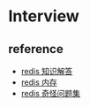 # Interview

## reference

- [redis 知识解答](https://zhuanlan.zhihu.com/p/41951014)
- [redis 内存](https://yq.aliyun.com/articles/67122)
- [redis 奇怪问题集](https://blog.csdn.net/qq_35923749/article/details/85240071)
